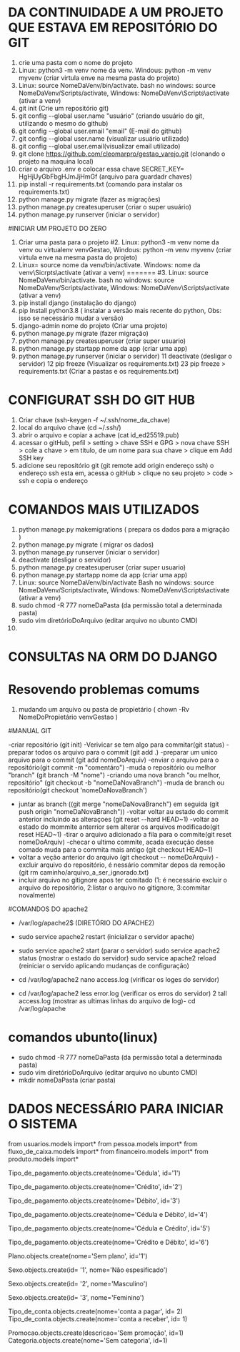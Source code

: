 # DA CONTINUIDADE A UM PROJETO QUE ESTAVA EM REPOSITÓRIO DO GIT



1. crie uma pasta com o nome do projeto
2. Linux:  python3 -m  venv  nome da venv.   Windous: python -m venv myvenv (criar virtula enve na mesma pasta do projeto)
3. Linux: source NomeDaVenv/bin/activate.
    bash no windows: source NomeDaVenv/Scripts/activate,
    Windows: NomeDaVenv\Scripts\activate (ativar a venv)
4. git init (Crie um repositório git)
5. git config --global user.name "usuário" (criando usuário do git, utilizando o mesmo do github)
6. git config --global user.email "email" (E-mail do github)
7. git config --global user.name (visualizar usuário utilizado)
8. git config --global user.email(visualizar email utilizado)
9. git clone  https://github.com/cleomarpro/gestao_varejo.git (clonando o projeto na maquina local)
10. criar o arquivo .env e colocar essa chave SECRET_KEY= HgHjUyGbFbgHJmJjHmGf (arquivo para guardadr chaves)
11. pip install -r requirements.txt (comando para instalar os  requirements.txt)
10. python manage.py migrate (fazer as migrações)
11.  python manage.py createsuperuser (criar o super usuário)
12. python manage.py runserver (iniciar o servidor)

#INICIAR UM PROJETO DO ZERO

1. Criar uma pasta para o projeto
#2. Linux:  python3 -m  venv  nome da venv ou virtualenv venvGestao,  Windous: python -m venv myvenv (criar virtula enve na mesma pasta do projeto)
3. Linux=  source nome da venv/bin/activate. Windows: nome da venv\Sicrpts\activate (ativar a venv)
=======
#3. Linux: source NomeDaVenv/bin/activate.
    bash no windows: source NomeDaVenv/Scripts/activate,
    Windows: NomeDaVenv\Scripts\activate (ativar a venv)
4. pip install django (instalação do django)
5. pip Install python3.8    ( instalar a versão mais recente do python, Obs: isso se necessário mudar a versão)
6. django-admin nome do projeto (Criar uma projeto)
7. python manage.py migrate (fazer migração)
8. python manage.py createsuperuser (criar super usuario)
9. python manage.py startapp nome da app (criar uma app)
10. python manage.py runserver (iniciar o servidor)
11 deactivate (desligar o servidor)
12 pip freeze (Visualizar os requirements.txt)
23 pip freeze > requirements.txt (Criar a pastas e os requirements.txt)

# CONFIGURAT SSH DO GIT HUB

1. Criar chave (ssh-keygen -f ~/.ssh/nome_da_chave)
2. local do arquivo chave (cd ~/.ssh/)
3. abrir o arquivo e copiar a achave (cat id_ed25519.pub)
4. acessar o gitHub, pefil > setting > chave SSH e GPG > nova chave SSH > cole a chave > em titulo, de um nome para sua chave > clique em Add SSH key
5. adicione seu repositório git (git remote add origin endereço ssh) o endereço ssh esta em, acessa o gitHub > clique no seu projeto > code > ssh e copia o endereço

# COMANDOS MAIS UTILIZADOS

1. python manage.py makemigrations ( prepara os dados para a migração )
2. python manage.py migrate ( migrar os dados)
3. python manage.py runserver (iniciar o servidor)
3. deactivate (desligar o servidor)
4. python manage.py createsuperuser (criar super usuario)
5. python manage.py startapp nome da app (criar uma app)
6. Linux: source NomeDaVenv/bin/activate
    Bash no windows: source NomeDaVenv/Scripts/activate,
    Windows: NomeDaVenv\Scripts\activate (ativar a venv)
7. sudo chmod -R 777 nomeDaPasta (da permissão total a determinada pasta)
8. sudo vim diretórioDoArquivo (editar arquivo no ubunto CMD)
9. 

# CONSULTAS NA ORM DO DJANGO


# Resovendo problemas comums

1. mudando um arquivo ou pasta de propietário ( chown -Rv NomeDoPropietário venvGestao )

#MANUAL GIT

-criar repositório (git init)
-Verivicar se tem algo para commitar(git status)
-preparar todos os arquivo para o commit (git add .)
-preparar um unico arquivo para o commit (git add nomeDoArquiv)
-enviar o arquivo para o repositório(git commit -m "comentáro")
-muda o repositório ou melhor "branch" (git branch -M "nome")
-criando uma nova branch "ou melhor, repositório" (git checkout -b "nomeDaNovaBranch")
-muda de branch ou repositório(git checkout 'nomeDaNovaBranch')
- juntar as branch ((git merge "nomeDaNovaBranch") em seguida (git push origin "nomeDaNovaBranch"))
-voltar voltar au estado do commit anterior incluindo as alteraçoes (git reset --hard HEAD~1)
-voltar ao estado do mommite anterrior sem alterar os arquivos modificado(git reset HEAD~1)
-tirar o arquivo adicionado a fila para o commite(git reset nomeDoArquiv)
-checar o ultimo commite, acada execução desse comado muda para o commita mais antigo (git checkout HEAD~1)
- voltar a veção anterior do arquivo (git checkout -- nomeDoArquiv)
-excluir arquivo do repositório, é nessário commitar depos da remoção (git rm caminho/arquivo_a_ser_ignorado.txt)
- incluir arquivo no gitignore apos ter comitado 
    (1: é necessário excluir o arquivo do repositório, 2:listar o arquivo no gitignore, 3:commitar novalmente)

#COMANDOS DO apache2

- /var/log/apache2$ (DIRETÓRIO DO APACHE2)

- sudo service apache2 restart (inicializar o servidor apache)
- sudo service apache2 start (parar o servidor)
sudo service apache2 status (mostrar o estado do servidor)
sudo service apache2 reload (reiniciar o servido aplicando mudanças de configuração)
- cd /var/log/apache2 nano access.log (virificar os loges do servidor)
- cd /var/log/apache2 less error.log (verificar os erros do servidor)
2 tall access.log (mostrar as ultimas linhas do arquivo de log)- cd /var/log/apache

# comandos ubunto(linux)

- sudo chmod -R 777 nomeDaPasta (da permissão total a determinada pasta)
- sudo vim diretórioDoArquivo (editar arquivo no ubunto CMD)
- mkdir nomeDaPasta (criar pasta)


# DADOS NECESSÁRIO PARA INICIAR O SISTEMA

from usuarios.models import*
from pessoa.models import*
from fluxo_de_caixa.models import*
from financeiro.models import*
from produto.models import*

Tipo_de_pagamento.objects.create(nome='Cédula', id='1') 

Tipo_de_pagamento.objects.create(nome='Crédito', id='2') 

Tipo_de_pagamento.objects.create(nome='Débito', id='3')  

Tipo_de_pagamento.objects.create(nome='Cédula e Débito', id='4')

Tipo_de_pagamento.objects.create(nome='Cédula e Crédito', id='5')

Tipo_de_pagamento.objects.create(nome='Crédito e Débito', id='6')

Plano.objects.create(nome='Sem plano', id='1') 

Sexo.objects.create(id= '1', nome='Não espesificado') 

Sexo.objects.create(id= '2', nome='Masculino')        

Sexo.objects.create(id= '3', nome='Feminino')

Tipo_de_conta.objects.create(nome='conta a pagar', id= 2)   
Tipo_de_conta.objects.create(nome='conta a receber', id= 1)   

Promocao.objects.create(descricao='Sem promoção', id=1)
Categoria.objects.create(nome='Sem categoria', id=1)
